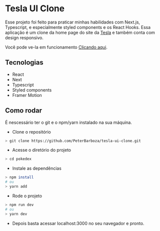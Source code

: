 # Tesla UI Clone

Esse projeto foi feito para praticar minhas habilidades com Next.js, Typescript, e especialmente styled components e os React Hooks. Essa aplicação é um clone da home page do site da <a href="https://www.tesla.com" target="__blank" rel="noreferrer">Tesla</a> e também conta com design responsivo.

Você pode ve-la em funcionamento <a href="https://tesla-ui-clone-five.vercel.app/" rel="noreferrer">Clicando aqui</a>.

## Tecnologias
- React
- Next
- Typescript
- Styled components
- Framer Motion

## Como rodar

É nescessário ter o git e o npm/yarn instalado na sua máquina.

- Clone o repositório
```bash
> git clone https://github.com/PeterBarboza/tesla-ui-clone.git
```
- Acesse o diretório do projeto
```bash
> cd pokedex
```
- Instale as dependências
```bash
> npm install
# ou
> yarn add
```
- Rode o projeto
```bash
> npm run dev
# ou
> yarn dev
```
- Depois basta acessar localhost:3000 no seu navegador e pronto.
